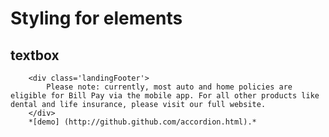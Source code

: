 Styling for elements
================================

textbox
--------------------------------

		<div class='landingFooter'>
			Please note: currently, most auto and home policies are eligible for Bill Pay via the mobile app. For all other products like dental and life insurance, please visit our full website. 
		</div>
		*[demo] (http://github.github.com/accordion.html).*  
